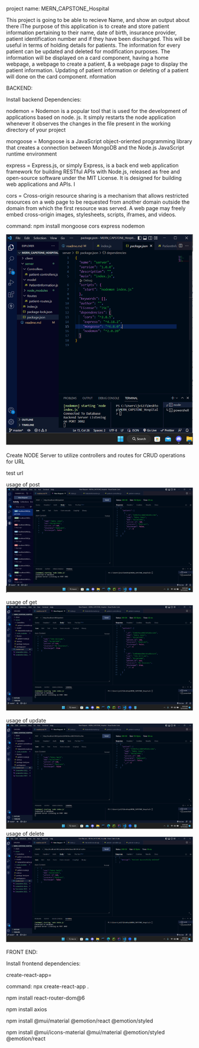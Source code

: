 project name:
MERN_CAPSTONE_Hospital

This project is going to be able to recieve Name, and show an output about there iThe purpose of this application is to create and store 
    patient information pertaining to their name, date of 
    birth, insurance provider, patient identification number and if they have been discharged. This will be useful in terms of holding details for patients. The information for every patient can be 
    updated and deleted for modification purposes. The information will be displayed on a card component, having a home webpage, a webpage to create a patient, & a webpage page to display the patient information. Updating of patient information or deleting of a patient will done on the card component.
nformation

BACKEND:

Install backend Dependencies:

nodemon = Nodemon is a popular tool that is used for the development of applications based on node. js. It simply restarts the node application whenever it observes the changes in the file present in the working directory of your project

mongoose = Mongoose is a JavaScript object-oriented programming library that creates a connection between MongoDB and the Node.js JavaScript runtime environment

express = Express.js, or simply Express, is a back end web application framework for building RESTful APIs with Node.js, released as free and open-source software under the MIT License. It is designed for building web applications and APIs. I

cors = Cross-origin resource sharing is a mechanism that allows restricted resources on a web page to be requested from another domain outside the domain from which the first resource was served. A web page may freely embed cross-origin images, stylesheets, scripts, iframes, and videos. 

command: npm install mongoose cors express nodemon

![Backend Dependencies in JSON](Screenshot%202022-12-15%20093340.png)

Create NODE Server to utilize controllers and routes for CRUD operations for URL

test url

usage of post
![using post request](Screenshot%202022-12-15%20094038.png)

usage of get
![using get request](Screenshot%202022-12-15%20094317.png)

usage of update
![using update request](Screenshot%202022-12-15%20094503.png)
usage of delete
![using delete request](Screenshot%202022-12-15%20094630.png)

FRONT END:

Install frontend dependencies:

create-react-app=

command:
npx create-react-app .
 
npm install react-router-dom@6

npm install axios

npm install @mui/material @emotion/react @emotion/styled
 
npm install @mui/icons-material @mui/material @emotion/styled @emotion/react
